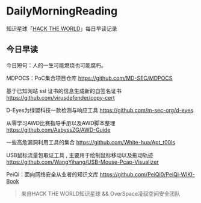 # DailyMorningReading

知识星球「[HACK THE WORLD](https://public.zsxq.com/groups/225824414251.html)」每日早读记录

## 今日早读

今日短句：人的一生可能燃烧也可能腐朽。

MDPOCS：PoC集合项目仓库
https://github.com/MD-SEC/MDPOCS

基于已知网站 ssl 证书的信息生成新的自签名证书
https://github.com/virusdefender/copy-cert

D-Eyes为绿盟科技一款检测与响应工具
https://github.com/m-sec-org/d-eyes

从零学习AWD比赛指导手册以及AWD脚本整理
https://github.com/AabyssZG/AWD-Guide

一些高危漏洞利用工具的集合
https://github.com/White-hua/Apt_t00ls

USB鼠标流量包取证工具 , 主要用于绘制鼠标移动以及拖动轨迹
https://github.com/WangYihang/USB-Mouse-Pcap-Visualizer

PeiQi：面向网络安全从业者的知识文库
https://github.com/PeiQi0/PeiQi-WIKI-Book

> 来自HACK THE WORLD知识星球 && OverSpace凌驭空间安全团队
